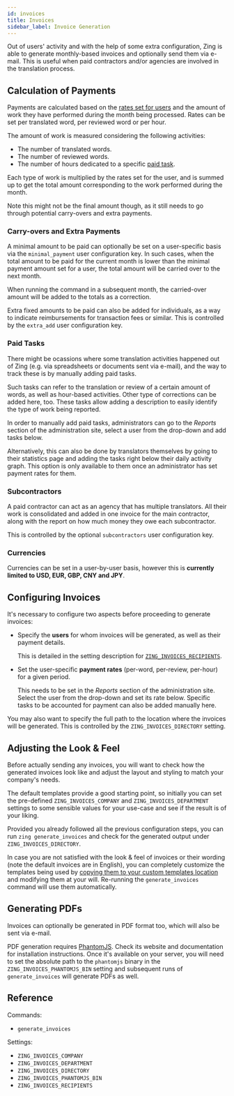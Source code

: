 ```yaml
---
id: invoices
title: Invoices
sidebar_label: Invoice Generation
---
```


Out of users' activity and with the help of some extra configuration, Zing is
able to generate monthly-based invoices and optionally send them via e-mail.
This is useful when paid contractors and/or agencies are involved in the
translation process.


## Calculation of Payments

Payments are calculated based on the [rates set for
users](#configuring-invoices) and the amount of work they have performed during
the month being processed. Rates can be set per translated word, per reviewed
word or per hour.

The amount of work is measured considering the following activities:

* The number of translated words.
* The number of reviewed words.
* The number of hours dedicated to a specific [paid task](#paid-tasks).

Each type of work is multiplied by the rates set for the user, and is summed up
to get the total amount corresponding to the work performed during the month.

Note this might not be the final amount though, as it still needs to go through
potential carry-overs and extra payments.


### Carry-overs and Extra Payments

A minimal amount to be paid can optionally be set on a user-specific basis via
the `minimal_payment` user configuration key. In such cases, when the total
amount to be paid for the current month is lower than the minimal payment amount
set for a user, the total amount will be carried over to the next month.

When running the command in a subsequent month, the carried-over amount will be
added to the totals as a correction.

Extra fixed amounts to be paid can also be added for individuals, as a way to
indicate reimbursements for transaction fees or similar. This is controlled by
the `extra_add` user configuration key.


### Paid Tasks

There might be ocassions where some translation activities happened out of
Zing (e.g. via spreadsheets or documents sent via e-mail), and the way to
track these is by manually adding paid tasks.

Such tasks can refer to the translation or review of a certain amount of words,
as well as hour-based activities. Other type of corrections can be added here,
too. These tasks allow adding a description to easily identify the type of work
being reported.

In order to manually add paid tasks, administrators can go to the *Reports*
section of the administration site, select a user from the drop-down and add
tasks below.

Alternatively, this can also be done by translators themselves by going to their
statistics page and adding the tasks right below their daily activity graph.
This option is only available to them once an administrator has set payment
rates for them.


### Subcontractors

A paid contractor can act as an agency that has multiple translators. All their
work is consolidated and added in one invoice for the main contractor, along
with the report on how much money they owe each subcontractor.

This is controlled by the optional `subcontractors` user configuration key.


### Currencies

Currencies can be set in a user-by-user basis, however this is **currently limited
to USD, EUR, GBP, CNY and JPY**.


## Configuring Invoices

It's necessary to configure two aspects before proceeding to generate invoices:

* Specify the **users** for whom invoices will be generated, as well as their
  payment details.

  This is detailed in the setting description for
  [`ZING_INVOICES_RECIPIENTS`](ref-settings.md#zing-invoices-recipients).

* Set the user-specific **payment rates** (per-word, per-review, per-hour) for a
  given period.

  This needs to be set in the *Reports* section of the administration site.
  Select the user from the drop-down and set its rate below. Specific tasks to
  be accounted for payment can also be added manually here.

You may also want to specify the full path to the location where the invoices
will be generated. This is controlled by the `ZING_INVOICES_DIRECTORY` setting.


## Adjusting the Look & Feel

Before actually sending any invoices, you will want to check how the generated
invoices look like and adjust the layout and styling to match your company's
needs.

The default templates provide a good starting point, so initially you can set
the pre-defined `ZING_INVOICES_COMPANY` and `ZING_INVOICES_DEPARTMENT` settings
to some sensible values for your use-case and see if the result is of your
liking.

Provided you already followed all the previous configuration steps, you can run
`zing generate_invoices` and check for the generated output under
`ZING_INVOICES_DIRECTORY`.

In case you are not satisfied with the look & feel of invoices or their wording
(note the default invoices are in English), you can completely customize the
templates being used by [copying them to your custom templates
location](https://docs.djangoproject.com/en/1.11/ref/settings/#dirs) and
modifying them at your will. Re-running the `generate_invoices` command will use
them automatically.


## Generating PDFs

Invoices can optionally be generated in PDF format too, which will also be sent
via e-mail.

PDF generation requires [PhantomJS](https://phantomjs.org/). Check its website
and documentation for installation instructions. Once it's available on your
server, you will need to set the absolute path to the `phantomjs` binary in the
`ZING_INVOICES_PHANTOMJS_BIN` setting and subsequent runs of `generate_invoices`
will generate PDFs as well.


## Reference

Commands:

* `generate_invoices`

Settings:

* `ZING_INVOICES_COMPANY`
* `ZING_INVOICES_DEPARTMENT`
* `ZING_INVOICES_DIRECTORY`
* `ZING_INVOICES_PHANTOMJS_BIN`
* `ZING_INVOICES_RECIPIENTS`
